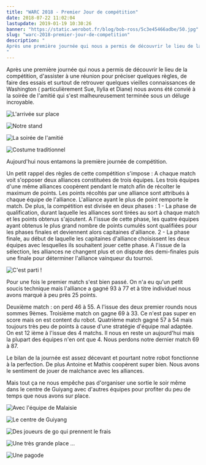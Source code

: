 ```yaml
---
title: "WARC 2018 - Premier Jour de compétition"
date: 2018-07-22 11:02:04
lastupdate: 2019-01-19 10:30:26
banner: "https://static.werobot.fr/blog/bob-ross/5c3e45466adbe/50.jpg"
slug: "warc-2018-premier-jour-de-competition"
description: " 
Après une première journée qui nous a permis de découvrir le lieu de la compétition, d'assister à une réunion pour préciser quelques règles, 
"
---
```

Après une première journée qui nous a permis de découvrir le lieu de la compétition, d'assister à une réunion pour préciser quelques règles, de faire des essais et surtout de retrouver quelques vieilles connaissances de Washington ( particulièrement Sue, Ilylia et Diane) nous avons été convié à la soirée de l'amitié qui s'est malheureusement terminée sous un déluge incroyable.

![L'arrivée sur place](https://static.werobot.fr/blog/bob-ross/5c3e454fa8695/50.jpg "L'arrivée sur place")

![Notre stand](https://static.werobot.fr/blog/bob-ross/5c3e45466adbe/50.jpg "Notre stand")

![La soirée de l'amitié](https://static.werobot.fr/blog/bob-ross/5c3e4558de6e2/50.jpg "La soirée de l'amitié")

![Costume traditionnel](https://static.werobot.fr/blog/bob-ross/5c3e455b110b5/50.jpg "Costume traditionnel")



Aujourd'hui nous entamons la première journée de compétition.

Un petit rappel des règles de cette compétition s'impose :
A chaque match voit s'opposer deux alliances constituées de trois équipes. Les trois équipes d'une même alliances coopèrent pendant le match afin de récolter le maximum de points. Les points récoltés par une alliance sont attribués à chaque équipe de l'alliance. L'alliance ayant le plus de point remporte le match.
De plus, la compétition est divisée en deux phases :
1 - La phase de qualification, durant laquelle les alliances sont tirées au sort à chaque match et les points obtenus s'ajoutent. A l'issue de cette phase, les quatre équipes ayant obtenus le plus grand nombre de points cumulés sont qualifiées pour les phases finales et deviennent alors capitaines d'alliance.
2 - La phase finale, au début de laquelle les capitaines d'alliance choisissent les deux équipes avec lesquelles ils souhaitent jouer cette phase. A l'issue de la sélection, les alliances ne changent plus et on dispute des demi-finales puis une finale pour déterminer l'alliance vainqueur du tournoi.


![C'est parti !](https://static.werobot.fr/blog/bob-ross/5c3e455d808bc/50.jpg "C'est parti !")

Pour une fois le premier match s'est bien passé. On n'a eu qu'un petit soucis technique mais l'alliance a gagné 93 à 77 et à titre individuel nous avons marqué à peu près 25 points.

Deuxième match : on perd 46 à 55. A l'issue des deux premier rounds nous sommes 9èmes.
Troisième match on gagne 69 à 33. Ce n'est pas super en score mais on est content du robot.
Quatrième match gagné 57 à 54 mais toujours très peu de points à cause d'une stratégie d'équipe mal adaptée. On est 12 ième à l'issue des 4 matchs.
Il nous en reste un aujourd'hui mais la plupart des équipes n'en ont que 4.
Nous perdons notre dernier match 69 à 87.

Le bilan de la journée est assez décevant et pourtant notre robot fonctionne à la perfection. De plus Antoine et Mathis coopèrent super bien. Nous avons le sentiment de jouer de malchance avec les alliances.


Mais tout ça ne nous empêche pas d'organiser une sortie le soir même dans le centre de Guiyang avec d'autres équipes pour profiter du peu de temps que nous avons sur place.

![Avec l'équipe de Malaisie](https://static.werobot.fr/blog/bob-ross/5c3e456501592/50.jpg "Avec l'équipe de Malaisie")

![Le centre de Guiyang](https://static.werobot.fr/blog/bob-ross/5c3e456b2c552/50.jpg "Le centre de Guiyang")

![Des joueurs de go qui prennent le frais](https://static.werobot.fr/blog/bob-ross/5c3e456fde6d8/50.jpg "Des joueurs de go qui prennent le frais")

![Une très grande place ...](https://static.werobot.fr/blog/bob-ross/5c3e4575b62b6/50.jpg "Une très grande place ...")

![Une pagode](https://static.werobot.fr/blog/bob-ross/5c3e457ba0470/50.jpg "Une pagode")












    